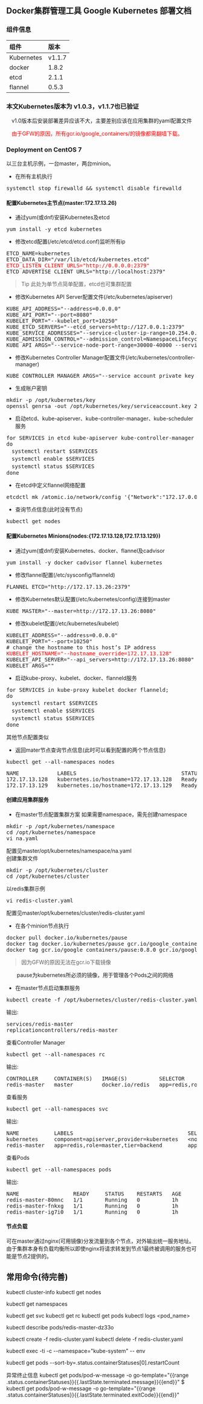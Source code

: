 Docker集群管理工具 Google Kubernetes 部署文档
------------------------------------

### 组件信息

 组件 	   |版本      
:----------|:---------
Kubernetes | v1.1.7    
docker 	   | 1.8.2    
etcd 	   | 2.1.1    
flannel    | 0.5.3    

### 本文Kubernetes版本为 v1.0.3，v1.1.7也已验证

　v1.0版本后安装部署差异应该不大，主要差别应该在应用集群的yaml配置文件

　<font color="red">由于GFW的原因，所有gcr.io/google_containers/的镜像都需翻墙下载。</font>

### Deployment on CentOS 7
以三台主机示例，一台master，两台minion。

* 在所有主机执行
<pre>
systemctl stop firewalld && systemctl disable firewalld
</pre>

#### 配置Kubernetes主节点(master:172.17.13.26)

* 通过yum(或dnf)安装Kubernetes及etcd
<pre>
yum install -y etcd kubernetes
</pre>
* 修改etcd配置(/etc/etcd/etcd.conf)监听所有ip
<pre>
ETCD_NAME=kubernetes
ETCD_DATA_DIR="/var/lib/etcd/kubernetes.etcd"
<font color="red">ETCD_LISTEN_CLIENT_URLS="http://0.0.0.0:2379"</font>
ETCD_ADVERTISE_CLIENT_URLS="http://localhost:2379"
</pre>

 > Tip 此处为单节点简单配置，etcd也可集群配置

* 修改Kubernetes API Server配置文件(/etc/kubernetes/apiserver)
<pre>
KUBE_API_ADDRESS="--address=0.0.0.0"
KUBE_API_PORT="--port=8080"
KUBELET_PORT="--kubelet_port=10250"
KUBE_ETCD_SERVERS="--etcd_servers=http://127.0.0.1:2379"
KUBE_SERVICE_ADDRESSES="--service-cluster-ip-range=10.254.0.0/16"
KUBE_ADMISSION_CONTROL="--admission_control=NamespaceLifecycle,NamespaceExists,LimitRanger,SecurityContextDeny,ResourceQuota"
KUBE_API_ARGS="--service-node-port-range=30000-40000 --service_account_key_file=/opt/kubernetes/key/serviceaccount.key"
</pre>
* 修改Kubernetes Controller Manager配置文件(/etc/kubernetes/controller-manager)
<pre>
KUBE_CONTROLLER_MANAGER_ARGS="--service_account_private_key_file=/opt/kubernetes/key/serviceaccount.key"
</pre>
* 生成账户密钥
<pre>
mkdir -p /opt/kubernetes/key
openssl genrsa -out /opt/kubernetes/key/serviceaccount.key 2048
</pre>
* 启动etcd、kube-apiserver、kube-controller-manager、kube-scheduler服务
<pre>
for SERVICES in etcd kube-apiserver kube-controller-manager kube-scheduler;
do
　systemctl restart $SERVICES
　systemctl enable $SERVICES
　systemctl status $SERVICES 
done
</pre>
* 在etcd中定义flannel网络配置
<pre>
etcdctl mk /atomic.io/network/config '{"Network":"172.17.0.0/16"}'
</pre>
* 查询节点信息(此时没有节点)
<pre>
kubectl get nodes
</pre>

#### 配置Kubernetes Minions(nodes:{172.17.13.128,172.17.13.129})

* 通过yum(或dnf)安装Kubernetes、docker、flannel及cadvisor
<pre>
yum install -y docker cadvisor flannel kubernetes
</pre>
* 修改flannel配置(/etc/sysconfig/flanneld)
<pre>
FLANNEL_ETCD="http://172.17.13.26:2379"
</pre>
* 修改Kubernetes默认配置(/etc/kubernetes/config)连接到master
<pre>
KUBE_MASTER="--master=http://172.17.13.26:8080"
</pre>
* 修改kubelet配置(/etc/kubernetes/kubelet)
<pre>
KUBELET_ADDRESS="--address=0.0.0.0"
KUBELET_PORT="--port=10250"
<font># change the hostname to this host’s IP address</font>
<font color="red">KUBELET_HOSTNAME="--hostname_override=172.17.13.128"</font>
KUBELET_API_SERVER="--api_servers=http://172.17.13.26:8080"
KUBELET_ARGS=""
</pre>
* 启动kube-proxy、kubelet、docker、flanneld服务
<pre>
for SERVICES in kube-proxy kubelet docker flanneld; 
do
　systemctl restart $SERVICES
　systemctl enable $SERVICES
　systemctl status $SERVICES 
done
</pre>
其他节点配置类似

* 返回mater节点查询节点信息(此时可以看到配置的两个节点信息)
<pre>
kubectl get --all-namespaces nodes
</pre>
<pre>
NAME            LABELS                                 STATUS    AGE
172.17.13.128   kubernetes.io/hostname=172.17.13.128   Ready     2h
172.17.13.129   kubernetes.io/hostname=172.17.13.129   Ready     2h
</pre>

#### 创建应用集群服务

* 在master节点配置集群方案
如果需要namespace，需先创建namespace
<pre>
mkdir -p /opt/kubernetes/namespace
cd /opt/kubernetes/namespace
vi na.yaml
</pre>
配置见master/opt/kubernetes/namespace/na.yaml </br>
创建集群文件
<pre>
mkdir -p /opt/kubernetes/cluster
cd /opt/kubernetes/cluster
</pre>
以redis集群示例
<pre>
vi redis-cluster.yaml
</pre>
配置见master/opt/kubernetes/cluster/redis-cluster.yaml

* 在各个minion节点执行
<pre>
docker pull docker.io/kubernetes/pause
docker tag docker.io/kubernetes/pause gcr.io/google_containers/pause:0.8.0
docker tag gcr.io/google_containers/pause:0.8.0 gcr.io/google_containers/pause
</pre>

 > 因为GFW的原因无法在gcr.io下载镜像

　　pause为kubernetes所必须的镜像，用于管理各个Pods之间的网络

* 在master节点启动集群服务
<pre>
kubectl create -f /opt/kubernetes/cluster/redis-cluster.yaml 
</pre>
输出:
<pre>
services/redis-master
replicationcontrollers/redis-master
</pre>
查看Controller Manager
<pre>
kubectl get --all-namespaces rc
</pre>
输出:
<pre>
CONTROLLER     CONTAINER(S)   IMAGE(S)          SELECTOR                             REPLICAS
redis-master   master         docker.io/redis   app=redis,role=master,tier=backend   3
</pre>
查看服务
<pre>
kubectl get --all-namespaces svc
</pre>
输出:
<pre>
NAME           LABELS                                    SELECTOR                             IP(S)            PORT(S)
kubernetes     component=apiserver,provider=kubernetes   <font><</font>none<font>></font>                               10.254.0.1       443/TCP
redis-master   app=redis,role=master,tier=backend        app=redis,role=master,tier=backend   10.254.160.170   6379/TCP
</pre>
查看Pods
<pre>
kubectl get --all-namespaces pods
</pre>
输出:
<pre>
NAME                 READY     STATUS    RESTARTS   AGE
redis-master-80mnc   1/1       Running   0          1h
redis-master-fnkxg   1/1       Running   0          1h
redis-master-ig7i0   1/1       Running   0          1h
</pre>

#### 节点负载

可在master通过nginx(可用镜像)分发流量到各个节点，对外输出统一服务地址。
由于集群本身有负载均衡所以即使nginx将请求转发到节点1最终被调用的服务也可能是节点2提供的。

常用命令(待完善)
--------------

kubectl cluster-info
kubectl get nodes

kubectl get namespaces

kubectl get svc
kubectl get rc
kubectl get pods
kubectl logs <pod_name>

kubectl describe pods/redis-master-dz33o

kubectl create -f redis-cluster.yaml 
kubectl delete -f redis-cluster.yaml

kubectl exec -ti <podid> -c <containername> --namespace="kube-system" -- env

kubectl get pods --sort-by=.status.containerStatuses[0].restartCount

异常终止信息
kubectl get pods/pod-w-message -o go-template="{{range .status.containerStatuses}}{{.lastState.terminated.message}}{{end}}"
$ kubectl get pods/pod-w-message -o go-template="{{range .status.containerStatuses}}{{.lastState.terminated.exitCode}}{{end}}"
